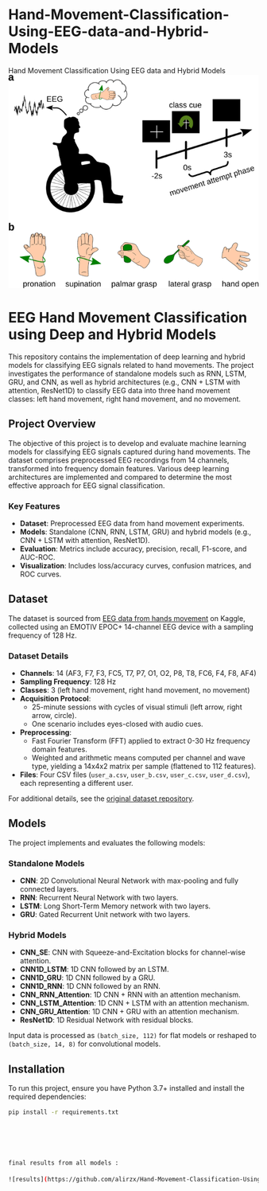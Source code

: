 # Hand-Movement-Classification-Using-EEG-data-and-Hybrid-Models
Hand Movement Classification Using EEG data and Hybrid Models
![Hand Movement Image](https://github.com/alirzx/Hand-Movement-Classification-Using-EEG-data-and-Hybrid-Models/raw/main/HandMovement.png)


# EEG Hand Movement Classification using Deep and Hybrid Models

This repository contains the implementation of deep learning and hybrid models for classifying EEG signals related to hand movements. The project investigates the performance of standalone models such as RNN, LSTM, GRU, and CNN, as well as hybrid architectures (e.g., CNN + LSTM with attention, ResNet1D) to classify EEG data into three hand movement classes: left hand movement, right hand movement, and no movement.

## Project Overview

The objective of this project is to develop and evaluate machine learning models for classifying EEG signals captured during hand movements. The dataset comprises preprocessed EEG recordings from 14 channels, transformed into frequency domain features. Various deep learning architectures are implemented and compared to determine the most effective approach for EEG signal classification.

### Key Features
- **Dataset**: Preprocessed EEG data from hand movement experiments.
- **Models**: Standalone (CNN, RNN, LSTM, GRU) and hybrid models (e.g., CNN + LSTM with attention, ResNet1D).
- **Evaluation**: Metrics include accuracy, precision, recall, F1-score, and AUC-ROC.
- **Visualization**: Includes loss/accuracy curves, confusion matrices, and ROC curves.

## Dataset

The dataset is sourced from [EEG data from hands movement](https://www.kaggle.com/datasets/fabriciotorquato/eeg-data-from-hands-movement) on Kaggle, collected using an EMOTIV EPOC+ 14-channel EEG device with a sampling frequency of 128 Hz.

### Dataset Details
- **Channels**: 14 (AF3, F7, F3, FC5, T7, P7, O1, O2, P8, T8, FC6, F4, F8, AF4)
- **Sampling Frequency**: 128 Hz
- **Classes**: 3 (left hand movement, right hand movement, no movement)
- **Acquisition Protocol**: 
  - 25-minute sessions with cycles of visual stimuli (left arrow, right arrow, circle).
  - One scenario includes eyes-closed with audio cues.
- **Preprocessing**: 
  - Fast Fourier Transform (FFT) applied to extract 0-30 Hz frequency domain features.
  - Weighted and arithmetic means computed per channel and wave type, yielding a 14x4x2 matrix per sample (flattened to 112 features).
- **Files**: Four CSV files (`user_a.csv`, `user_b.csv`, `user_c.csv`, `user_d.csv`), each representing a different user.

For additional details, see the [original dataset repository](https://github.com/fabriciotorquato/pyxavier).

## Models

The project implements and evaluates the following models:

### Standalone Models
- **CNN**: 2D Convolutional Neural Network with max-pooling and fully connected layers.
- **RNN**: Recurrent Neural Network with two layers.
- **LSTM**: Long Short-Term Memory network with two layers.
- **GRU**: Gated Recurrent Unit network with two layers.

### Hybrid Models
- **CNN_SE**: CNN with Squeeze-and-Excitation blocks for channel-wise attention.
- **CNN1D_LSTM**: 1D CNN followed by an LSTM.
- **CNN1D_GRU**: 1D CNN followed by a GRU.
- **CNN1D_RNN**: 1D CNN followed by an RNN.
- **CNN_RNN_Attention**: 1D CNN + RNN with an attention mechanism.
- **CNN_LSTM_Attention**: 1D CNN + LSTM with an attention mechanism.
- **CNN_GRU_Attention**: 1D CNN + GRU with an attention mechanism.
- **ResNet1D**: 1D Residual Network with residual blocks.

Input data is processed as `(batch_size, 112)` for flat models or reshaped to `(batch_size, 14, 8)` for convolutional models.

## Installation

To run this project, ensure you have Python 3.7+ installed and install the required dependencies:

```bash
pip install -r requirements.txt





final results from all models :

![results](https://github.com/alirzx/Hand-Movement-Classification-Using-EEG-data-and-Hybrid-Models/raw/main/results.png)
